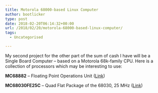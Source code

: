 ```yaml
---
title: Motorola 68000-based Linux Computer
author: bootlicker
type: post
date: 2018-02-20T06:14:32+00:00
url: /2018/02/20/motorola-68000-based-linux-computer/
tags:
  - Uncategorised

---
```

My second project for the other part of the sum of cash I have will be a Single Board Computer &#8211; based on a Motorola 68k-family CPU. Here is a collection of processors which may be interesting to use:

**MC68882** &#8211; Floating Point Operations Unit ([Link][1])

**MC68030FE25C** &#8211; Quad Flat Package of the 68030, 25 MHz ([Link][2])

&nbsp;

 [1]: http://www.cpu-world.com/CPUs/68882/Motorola-MC68882FN33%20-%20MC68882FN33A.html
 [2]: http://www.cpu-world.com/CPUs/68030/Motorola-MC68030FE25.html
